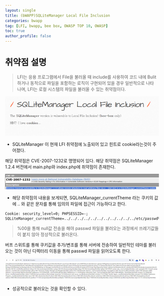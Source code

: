 ```yaml
---
layout: single
title: (bWAPP)SQLiteManager Local File Inclusion
categories: bwapp
tag: [LFI, bwapp, bee box, OWASP TOP 10, OWASP]
toc: true
author_profile: false
---
```


# 취약점 설명
> LFI는 응용 프로그램에서 File을 불러올 때 include를 사용하여 코드 내에 Bulit 하거나 동적으로 파일을 포함하는 로직이 구현되어 있을 경우 일반적으로 나타 나며, LFI는 로컬 시스템의 파일을 불러올 수 있는 취약점이다.

![그림 1-1](/assets/image/bwapp/Missing%20Functional%20Level%20Access%20Control/SQLiteManager%20Local%20File%20Inclusion/image.png)
- SQLiteManager 이 현재 LFI 취약점에 노출되어 있고 힌트로 cookie라는것이 주어졌다.

해당 취약점은 CVE-2007-1232로 명명되어 있다.
해당 취약점은 SQLiteManager 1.2.4 버전에서 main.php와 index.php에 취약점이 존재한다.

![그림 1-2](/assets/image/bwapp/Missing%20Functional%20Level%20Access%20Control/SQLiteManager%20Local%20File%20Inclusion/image-1.png)
- 해당 취약점의 내용을 보게되면, SQLiteManager_currentTheme 라는 쿠키의 값에 .. 와 같은 문자를 통해 임의의 파일에 접근이 가능하다고 한다.

```
Cookie: security_level=0; PHPSESSID=-; SQLiteManager_currentTheme=../../../../../../../../../../../etc/passwd%00
```

> %00을 통해 null값 전송을 해야 passwd 파일을 불러오는 과정에서 쓰레기값들이 붙지 않아 정상적으로 불러온다.

버프 스위트를 통해 쿠키값을 추가/변조를 통해 서버에 전송하여 일반적인 테마를 불러오는 것이 아닌 디렉터리 이동을 통해 passwd 파일을 읽어오도록 한다.

![그림 1-3](/assets/image/bwapp/Missing%20Functional%20Level%20Access%20Control/SQLiteManager%20Local%20File%20Inclusion/image-2.png)
- 성공적으로 불러오는 것을 확인할 수 있다.